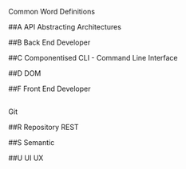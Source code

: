 Common Word Definitions

##A
API
Abstracting
Architectures

##B
Back End Developer

##C
Componentised
CLI - Command Line Interface

##D
DOM

##F
Front End Developer

##
Git

##R
Repository
REST

##S
Semantic

##U
UI
UX